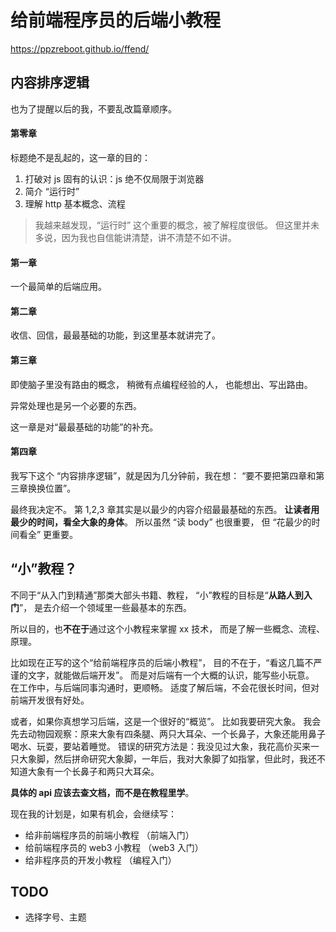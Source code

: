 # 给前端程序员的后端小教程
https://ppzreboot.github.io/ffend/

## 内容排序逻辑
也为了提醒以后的我，不要乱改篇章顺序。

#### 第零章
标题绝不是乱起的，这一章的目的：
1. 打破对 js 固有的认识：js 绝不仅局限于浏览器
2. 简介 “运行时” 
3. 理解 http 基本概念、流程

> 我越来越发现，“运行时” 这个重要的概念，被了解程度很低。
> 但这里并未多说，因为我也自信能讲清楚，讲不清楚不如不讲。

#### 第一章
一个最简单的后端应用。

#### 第二章
收信、回信，最最基础的功能，到这里基本就讲完了。

#### 第三章
即使脑子里没有路由的概念，
稍微有点编程经验的人，
也能想出、写出路由。

异常处理也是另一个必要的东西。

这一章是对“最最基础的功能”的补充。

#### 第四章
我写下这个 “内容排序逻辑”，就是因为几分钟前，我在想：
“要不要把第四章和第三章换换位置”。

最终我决定不。
第 1,2,3 章其实是以最少的内容介绍最最基础的东西。
**让读者用最少的时间，看全大象的身体**。
所以虽然 “读 body” 也很重要，
但 “花最少的时间看全” 更重要。

## “小”教程？
不同于“从入门到精通”那类大部头书籍、教程，
“小”教程的目标是“**从路人到入门**”，
是去介绍一个领域里一些最基本的东西。

所以目的，也**不在于**通过这个小教程来掌握 xx 技术，
而是了解一些概念、流程、原理。

比如现在正写的这个“给前端程序员的后端小教程”，
目的不在于，“看这几篇不严谨的文字，就能做后端开发”。
而是对后端有一个大概的认识，能写些小玩意。
在工作中，与后端同事沟通时，更顺畅。
适度了解后端，不会花很长时间，但对前端开发很有好处。

或者，如果你真想学习后端，这是一个很好的“概览”。
比如我要研究大象。
我会先去动物园观察：原来大象有四条腿、两只大耳朵、一个长鼻子，大象还能用鼻子喝水、玩耍，要站着睡觉。
错误的研究方法是：我没见过大象，我花高价买来一只大象脚，然后拼命研究大象脚，一年后，我对大象脚了如指掌，但此时，我还不知道大象有一个长鼻子和两只大耳朵。

**具体的 api 应该去查文档，而不是在教程里学**。

现在我的计划是，如果有机会，会继续写：
+ 给非前端程序员的前端小教程 （前端入门）
+ 给前端程序员的 web3 小教程 （web3 入门）
+ 给非程序员的开发小教程 （编程入门）

## TODO
+ 选择字号、主题
